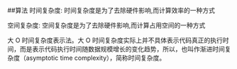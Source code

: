 ##算法
时间复杂度: 时间复杂度是为了去除硬件影响,而计算效率的一种方式

空间复杂度: 空间复杂度是为了去除硬件影响,而计算占用空间的一种方式

大 O 时间复杂度表示法。大 O 时间复杂度实际上并不具体表示代码真正的执行时间，而是表示代码执行时间随数据规模增长的变化趋势，所以，也叫作渐进时间复杂度（asymptotic time complexity），简称时间复杂度。
